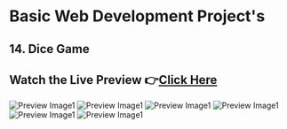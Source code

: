 # Basic Web Development Project's

## 14. Dice Game

## Watch the Live Preview 👉[Click Here](https://sorcererchiragsingh.github.io/Web-Development-Projects/14-Dice%20Game)
![Preview Image1]()
![Preview Image1]()
![Preview Image1]()
![Preview Image1]()
![Preview Image1]()
![Preview Image1]()